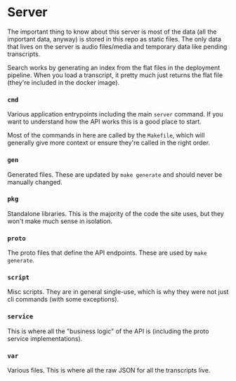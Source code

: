 # Server

The important thing to know about this server is most of the data (all the important data, anyway) is stored in this repo 
as static files. The only data that lives on the server is audio files/media and temporary data like pending transcripts.

Search works by generating an index from the flat files in the deployment pipeline. When you load a transcript, it 
pretty much just returns the flat file (they're included in the docker image).

### `cmd`

Various application entrypoints including the main `server` command. If you want to understand how the API works this is a good place to 
start.

Most of the commands in here are called by the `Makefile`, which will generally give more context or ensure they're called 
in the right order.

### `gen` 

Generated files. These are updated by `make generate` and should never be manually changed.

### `pkg` 

Standalone libraries. This is the majority of the code the site uses, but they won't make much sense in isolation.

### `proto`

The proto files that define the API endpoints. These are used by `make generate`.

### `script`

Misc scripts. They are in general single-use, which is why they were not just cli commands (with some exceptions).

### `service`

This is where all the "business logic" of the API is (including the proto service implementations).

### `var`

Various files. This is where all the raw JSON for all the transcripts live.
